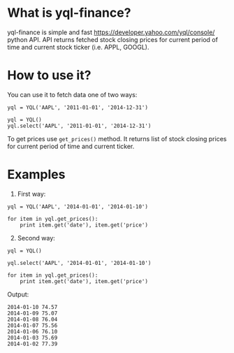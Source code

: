 What is yql-finance?
===========
yql-finance is simple and fast https://developer.yahoo.com/yql/console/ python API.
    API returns fetched stock closing prices for current period of time and current stock ticker (i.e. APPL, GOOGL).

How to use it?
==============
You can use it to fetch data one of two ways:

```yql = YQL('AAPL', '2011-01-01', '2014-12-31')```
```
yql = YQL()
yql.select('AAPL', '2011-01-01', '2014-12-31')
```

To get prices use `get_prices()` method. It returns list of stock closing prices for current period of time
and current ticker.

Examples
===============

1. First way:
```
yql = YQL('AAPL', '2014-01-01', '2014-01-10')

for item in yql.get_prices():
    print item.get('date'), item.get('price')
```
2. Second way:
```
yql = YQL()

yql.select('AAPL', '2014-01-01', '2014-01-10')

for item in yql.get_prices():
    print item.get('date'), item.get('price')
```
Output:
```
2014-01-10 74.57
2014-01-09 75.07
2014-01-08 76.04
2014-01-07 75.56
2014-01-06 76.10
2014-01-03 75.69
2014-01-02 77.39
```
